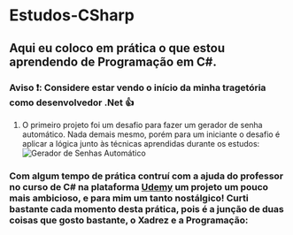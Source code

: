 # Estudos-CSharp
## Aqui eu coloco em prática o que estou aprendendo de Programação em C#.
### Aviso :exclamation:: Considere estar vendo o início da minha tragetória como desenvolvedor .Net :+1:

1. O primeiro projeto foi um desafio para fazer um gerador de senha automático. Nada demais mesmo, porém para um iniciante o desafio é aplicar a lógica junto às técnicas aprendidas durante os estudos:
![Gerador de Senhas Automático](https://github.com/emanoelantonio/Estudos-CSharp/blob/master/Password_Generator/passwordGenerator.png)

### Com algum tempo de prática contruí com a ajuda do professor no curso de C# na plataforma [Udemy](https://www.udemy.com/) um projeto um pouco mais ambicioso, e para mim um tanto nostálgico! Curti bastante cada momento desta prática, pois é a junção de duas coisas que gosto bastante, o Xadrez e a Programação:

